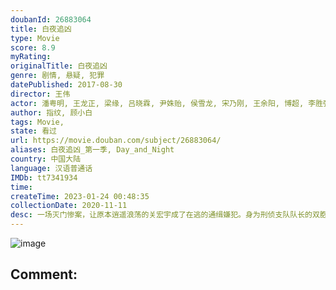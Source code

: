 ```yaml
---
doubanId: 26883064
title: 白夜追凶
type: Movie
score: 8.9
myRating: 
originalTitle: 白夜追凶
genre: 剧情, 悬疑, 犯罪
datePublished: 2017-08-30
director: 王伟
actor: 潘粤明, 王龙正, 梁缘, 吕晓霖, 尹姝贻, 侯雪龙, 宋乃刚, 王余阳, 博超, 李胜强, 韩烨洲, 杨凯迪, 马薇, 张栋栋, 李振涛, 李胜荣, 张芯宁, 岳士涵, 吴文璟, 刘柏希, 黄烁文, 孙蛟龙, 周军, 王政, 梁刚, 高梓刚, 刘辛格, 曾子建, 刘天蔚, 王剑明, 张兆忠, 张璐, 刘宣, 陈伟, 鹿时源, 孙建江, 孙乐天, 张美琪, 国立刚, 杨大为, 宋永恒, 天笑, 秦海, 杨阳, 宁小花, 高果, 于京京, 夏锐锋, 徐槿哲
author: 指纹, 顾小白
tags: Movie, 
state: 看过
url: https://movie.douban.com/subject/26883064/
aliases: 白夜追凶_第一季, Day_and_Night
country: 中国大陆
language: 汉语普通话
IMDb: tt7341934
time: 
createTime: 2023-01-24 00:48:35
collectionDate: 2020-11-11
desc: 一场灭门惨案，让原本逍遥浪荡的关宏宇成了在逃的通缉嫌犯。身为刑侦支队队长的双胞胎哥哥关宏峰，誓要查出真相，但出于亲属回避的原则，警队禁止关宏峰参与灭门案的调查工作。关宏峰义愤辞职。调任了代支队长的周巡...
---
```


![image](p2483150767.jpg)

Comment: 
---

